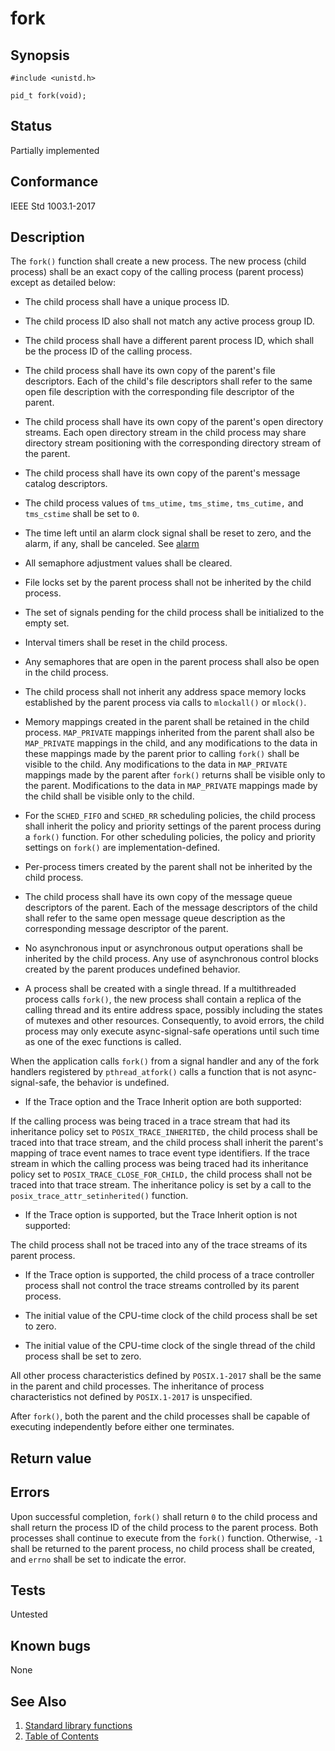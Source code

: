 # fork

## Synopsis

`#include <unistd.h>`

`pid_t fork(void);`

## Status

Partially implemented

## Conformance

IEEE Std 1003.1-2017

## Description

The `fork()` function shall create a new process. The new process (child process) shall be an exact copy of the calling
process (parent process) except as detailed below:

* The child process shall have a unique process ID.

* The child process ID also shall not match any active process group ID.

* The child process shall have a different parent process ID, which shall be the process ID of the calling process.

* The child process shall have its own copy of the parent's file descriptors. Each of the child's file descriptors shall
refer to the same open file description with the corresponding file descriptor of the parent.

* The child process shall have its own copy of the parent's open directory streams. Each open directory stream in the
child process may share directory stream positioning with the corresponding directory stream of the parent.

* The child process shall have its own copy of the parent's message catalog descriptors.

* The child process values of `tms_utime,` `tms_stime,` `tms_cutime,` and `tms_cstime` shall be set to `0`.

* The time left until an alarm clock signal shall be reset to zero, and the alarm, if any, shall be canceled.
See [alarm](../a/alarm.part-impl.md)

* All semaphore adjustment values shall be cleared.

* File locks set by the parent process shall not be inherited by the child process.

* The set of signals pending for the child process shall be initialized to the empty set.

* Interval timers shall be reset in the child process.

* Any semaphores that are open in the parent process shall also be open in the child process.

* The child process shall not inherit any address space memory locks established by the parent process via calls to
`mlockall()` or `mlock()`.

* Memory mappings created in the parent shall be retained in the child process. `MAP_PRIVATE` mappings inherited from
the parent shall also be `MAP_PRIVATE` mappings in the child, and any modifications to the data in these mappings made
by the parent prior to calling `fork()` shall be visible to the child. Any modifications to the data in `MAP_PRIVATE`
mappings made by the parent after `fork()` returns shall be visible only to the parent. Modifications to the data in
`MAP_PRIVATE` mappings made by the child shall be visible only to the child.

* For the `SCHED_FIFO` and `SCHED_RR` scheduling policies, the child process shall inherit the policy and priority
settings of the parent process during a `fork()` function. For other scheduling policies, the policy and priority
settings on `fork()` are implementation-defined.

* Per-process timers created by the parent shall not be inherited by the child process.

* The child process shall have its own copy of the message queue descriptors of the parent. Each of the message
descriptors of the child shall refer to the same open message queue description as the corresponding message descriptor
of the parent.

* No asynchronous input or asynchronous output operations shall be inherited by the child process. Any use of
asynchronous control blocks created by the parent produces undefined behavior.

* A process shall be created with a single thread. If a multithreaded process calls `fork()`, the new process shall
contain a replica of the calling thread and its entire address space, possibly including the states of mutexes and other
resources. Consequently, to avoid errors, the child process may only execute async-signal-safe operations until such
time as one of the exec functions is called.

 When the application calls `fork()` from a signal handler and any of the fork handlers registered by
 ``pthread_atfork()`` calls a function that is not async-signal-safe, the behavior is undefined.

* If the Trace option and the Trace Inherit option are both supported:

 If the calling process was being traced in a trace stream that had its inheritance policy set to
 `POSIX_TRACE_INHERITED,` the child process shall be traced into that trace stream, and the child process shall inherit
 the parent's mapping of trace event names to trace event type identifiers. If the trace stream in which the calling
 process was being traced had its inheritance policy set to `POSIX_TRACE_CLOSE_FOR_CHILD,` the child process shall not
 be traced into that trace stream. The inheritance policy is set by a call to the ``posix_trace_attr_setinherited()``
 function.

* If the Trace option is supported, but the Trace Inherit option is not supported:

 The child process shall not be traced into any of the trace streams of its parent process.

* If the Trace option is supported, the child process of a trace controller process shall not control the trace streams
controlled by its parent process.

* The initial value of the CPU-time clock of the child process shall be set to zero.

* The initial value of the CPU-time clock of the single thread of the child process shall be set to zero.

All other process characteristics defined by `POSIX.1-2017` shall be the same in the parent and child processes.
The inheritance of process characteristics not defined by `POSIX.1-2017` is unspecified.

After `fork()`, both the parent and the child processes shall be capable of executing independently before either one
terminates.

## Return value

## Errors

Upon successful completion, `fork()` shall return `0` to the child process and shall return the process ID of the child
process to the parent process. Both processes shall continue to execute from the `fork()` function. Otherwise, `-1`
shall be returned to the parent process, no child process shall be created, and `errno` shall be set to indicate the
error.

## Tests

Untested

## Known bugs

None

## See Also

1. [Standard library functions](../README.md)
2. [Table of Contents](../../../README.md)
